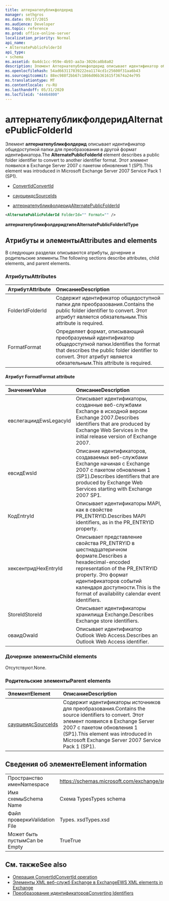 ```yaml
---
title: алтернатепубликфолдерид
manager: sethgros
ms.date: 09/17/2015
ms.audience: Developer
ms.topic: reference
ms.prod: office-online-server
localization_priority: Normal
api_name:
- AlternatePublicFolderId
api_type:
- schema
ms.assetid: 0a4dc1cc-959e-4b93-aa3a-3020ca8b8a02
description: Элемент Алтернатепубликфолдерид описывает идентификатор общедоступной папки для преобразования в другой формат идентификатора. Этот элемент появился в Exchange Server 2007 с пакетом обновления 1 (SP1).
ms.openlocfilehash: 54ad663117839222ea1174cd1c25600f31aa6b43
ms.sourcegitcommit: 88ec988f2bb67c1866d06b361615f3674a24e795
ms.translationtype: MT
ms.contentlocale: ru-RU
ms.lasthandoff: 05/31/2020
ms.locfileid: "44464800"
---
```

# <a name="alternatepublicfolderid"></a><span data-ttu-id="c3317-104">алтернатепубликфолдерид</span><span class="sxs-lookup"><span data-stu-id="c3317-104">AlternatePublicFolderId</span></span>

<span data-ttu-id="c3317-105">Элемент **алтернатепубликфолдерид** описывает идентификатор общедоступной папки для преобразования в другой формат идентификатора.</span><span class="sxs-lookup"><span data-stu-id="c3317-105">The **AlternatePublicFolderId** element describes a public folder identifier to convert to another identifier format.</span></span> <span data-ttu-id="c3317-106">Этот элемент появился в Exchange Server 2007 с пакетом обновления 1 (SP1).</span><span class="sxs-lookup"><span data-stu-id="c3317-106">This element was introduced in Microsoft Exchange Server 2007 Service Pack 1 (SP1).</span></span> 
  
- [<span data-ttu-id="c3317-107">ConvertId</span><span class="sxs-lookup"><span data-stu-id="c3317-107">ConvertId</span></span>](convertid.md)
  
- [<span data-ttu-id="c3317-108">саурцеидс</span><span class="sxs-lookup"><span data-stu-id="c3317-108">SourceIds</span></span>](sourceids.md)
  
- [<span data-ttu-id="c3317-109">алтернатепубликфолдерид</span><span class="sxs-lookup"><span data-stu-id="c3317-109">AlternatePublicFolderId</span></span>](alternatepublicfolderid.md)
  
```xml
<AlternatePublicFolderId FolderId="" Format="" />
```

 <span data-ttu-id="c3317-110">**алтернатепубликфолдеридтипе**</span><span class="sxs-lookup"><span data-stu-id="c3317-110">**AlternatePublicFolderIdType**</span></span>
## <a name="attributes-and-elements"></a><span data-ttu-id="c3317-111">Атрибуты и элементы</span><span class="sxs-lookup"><span data-stu-id="c3317-111">Attributes and elements</span></span>

<span data-ttu-id="c3317-112">В следующих разделах описываются атрибуты, дочерние и родительские элементы.</span><span class="sxs-lookup"><span data-stu-id="c3317-112">The following sections describe attributes, child elements, and parent elements.</span></span>
  
### <a name="attributes"></a><span data-ttu-id="c3317-113">Атрибуты</span><span class="sxs-lookup"><span data-stu-id="c3317-113">Attributes</span></span>

|<span data-ttu-id="c3317-114">**Атрибут**</span><span class="sxs-lookup"><span data-stu-id="c3317-114">**Attribute**</span></span>|<span data-ttu-id="c3317-115">**Описание**</span><span class="sxs-lookup"><span data-stu-id="c3317-115">**Description**</span></span>|
|:-----|:-----|
|<span data-ttu-id="c3317-116">FolderId</span><span class="sxs-lookup"><span data-stu-id="c3317-116">FolderId</span></span>  <br/> |<span data-ttu-id="c3317-117">Содержит идентификатор общедоступной папки для преобразования.</span><span class="sxs-lookup"><span data-stu-id="c3317-117">Contains the public folder identifier to convert.</span></span> <span data-ttu-id="c3317-118">Этот атрибут является обязательным.</span><span class="sxs-lookup"><span data-stu-id="c3317-118">This attribute is required.</span></span>  <br/> |
|<span data-ttu-id="c3317-119">Format</span><span class="sxs-lookup"><span data-stu-id="c3317-119">Format</span></span>  <br/> |<span data-ttu-id="c3317-120">Определяет формат, описывающий преобразуемый идентификатор общедоступной папки.</span><span class="sxs-lookup"><span data-stu-id="c3317-120">Identifies the format that describes the public folder identifier to convert.</span></span> <span data-ttu-id="c3317-121">Этот атрибут является обязательным.</span><span class="sxs-lookup"><span data-stu-id="c3317-121">This attribute is required.</span></span>  <br/> |
   
#### <a name="format-attribute"></a><span data-ttu-id="c3317-122">Атрибут Format</span><span class="sxs-lookup"><span data-stu-id="c3317-122">Format attribute</span></span>

|<span data-ttu-id="c3317-123">**Значение**</span><span class="sxs-lookup"><span data-stu-id="c3317-123">**Value**</span></span>|<span data-ttu-id="c3317-124">**Описание**</span><span class="sxs-lookup"><span data-stu-id="c3317-124">**Description**</span></span>|
|:-----|:-----|
|<span data-ttu-id="c3317-125">евслегациид</span><span class="sxs-lookup"><span data-stu-id="c3317-125">EwsLegacyId</span></span>  <br/> |<span data-ttu-id="c3317-126">Описывает идентификаторы, созданные веб-службами Exchange в исходной версии Exchange 2007.</span><span class="sxs-lookup"><span data-stu-id="c3317-126">Describes identifiers that are produced by Exchange Web Services in the initial release version of Exchange 2007.</span></span>  <br/> |
|<span data-ttu-id="c3317-127">евсид</span><span class="sxs-lookup"><span data-stu-id="c3317-127">EwsId</span></span>  <br/> |<span data-ttu-id="c3317-128">Описание идентификаторов, создаваемых веб-службами Exchange начиная с Exchange 2007 с пакетом обновления 1 (SP1).</span><span class="sxs-lookup"><span data-stu-id="c3317-128">Describes identifiers that are produced by Exchange Web Services starting with Exchange 2007 SP1.</span></span>  <br/> |
|<span data-ttu-id="c3317-129">Код</span><span class="sxs-lookup"><span data-stu-id="c3317-129">EntryId</span></span>  <br/> |<span data-ttu-id="c3317-130">Описывает идентификаторы MAPI, как в свойстве PR_ENTRYID.</span><span class="sxs-lookup"><span data-stu-id="c3317-130">Describes MAPI identifiers, as in the PR_ENTRYID property.</span></span>  <br/> |
|<span data-ttu-id="c3317-131">хексентрид</span><span class="sxs-lookup"><span data-stu-id="c3317-131">HexEntryId</span></span>  <br/> |<span data-ttu-id="c3317-132">Описывает представление свойства PR_ENTRYID в шестнадцатеричном формате.</span><span class="sxs-lookup"><span data-stu-id="c3317-132">Describes a hexadecimal-encoded representation of the PR_ENTRYID property.</span></span> <span data-ttu-id="c3317-133">Это формат идентификаторов событий календаря доступности.</span><span class="sxs-lookup"><span data-stu-id="c3317-133">This is the format of availability calendar event identifiers.</span></span>  <br/> |
|<span data-ttu-id="c3317-134">StoreId</span><span class="sxs-lookup"><span data-stu-id="c3317-134">StoreId</span></span>  <br/> |<span data-ttu-id="c3317-135">Описывает идентификаторы хранилища Exchange.</span><span class="sxs-lookup"><span data-stu-id="c3317-135">Describes Exchange store identifiers.</span></span>  <br/> |
|<span data-ttu-id="c3317-136">оваид</span><span class="sxs-lookup"><span data-stu-id="c3317-136">OwaId</span></span>  <br/> |<span data-ttu-id="c3317-137">Описывает идентификатор Outlook Web Access.</span><span class="sxs-lookup"><span data-stu-id="c3317-137">Describes an Outlook Web Access identifier.</span></span>  <br/> |
   
### <a name="child-elements"></a><span data-ttu-id="c3317-138">Дочерние элементы</span><span class="sxs-lookup"><span data-stu-id="c3317-138">Child elements</span></span>

<span data-ttu-id="c3317-139">Отсутствуют.</span><span class="sxs-lookup"><span data-stu-id="c3317-139">None.</span></span>
  
### <a name="parent-elements"></a><span data-ttu-id="c3317-140">Родительские элементы</span><span class="sxs-lookup"><span data-stu-id="c3317-140">Parent elements</span></span>

|<span data-ttu-id="c3317-141">**Элемент**</span><span class="sxs-lookup"><span data-stu-id="c3317-141">**Element**</span></span>|<span data-ttu-id="c3317-142">**Описание**</span><span class="sxs-lookup"><span data-stu-id="c3317-142">**Description**</span></span>|
|:-----|:-----|
|[<span data-ttu-id="c3317-143">саурцеидс</span><span class="sxs-lookup"><span data-stu-id="c3317-143">SourceIds</span></span>](sourceids.md) <br/> |<span data-ttu-id="c3317-144">Содержит идентификаторы источников для преобразования.</span><span class="sxs-lookup"><span data-stu-id="c3317-144">Contains the source identifiers to convert.</span></span> <span data-ttu-id="c3317-145">Этот элемент появился в Exchange Server 2007 с пакетом обновления 1 (SP1).</span><span class="sxs-lookup"><span data-stu-id="c3317-145">This element was introduced in Microsoft Exchange Server 2007 Service Pack 1 (SP1).</span></span>  <br/> |
   
## <a name="element-information"></a><span data-ttu-id="c3317-146">Сведения об элементе</span><span class="sxs-lookup"><span data-stu-id="c3317-146">Element information</span></span>

|||
|:-----|:-----|
|<span data-ttu-id="c3317-147">Пространство имен</span><span class="sxs-lookup"><span data-stu-id="c3317-147">Namespace</span></span>  <br/> |https://schemas.microsoft.com/exchange/services/2006/types  <br/> |
|<span data-ttu-id="c3317-148">Имя схемы</span><span class="sxs-lookup"><span data-stu-id="c3317-148">Schema Name</span></span>  <br/> |<span data-ttu-id="c3317-149">Схема Types</span><span class="sxs-lookup"><span data-stu-id="c3317-149">Types schema</span></span>  <br/> |
|<span data-ttu-id="c3317-150">Файл проверки</span><span class="sxs-lookup"><span data-stu-id="c3317-150">Validation File</span></span>  <br/> |<span data-ttu-id="c3317-151">Types. xsd</span><span class="sxs-lookup"><span data-stu-id="c3317-151">Types.xsd</span></span>  <br/> |
|<span data-ttu-id="c3317-152">Может быть пустым</span><span class="sxs-lookup"><span data-stu-id="c3317-152">Can be Empty</span></span>  <br/> |<span data-ttu-id="c3317-153">True</span><span class="sxs-lookup"><span data-stu-id="c3317-153">True</span></span>  <br/> |
   
## <a name="see-also"></a><span data-ttu-id="c3317-154">См. также</span><span class="sxs-lookup"><span data-stu-id="c3317-154">See also</span></span>

- [<span data-ttu-id="c3317-155">Операция ConvertId</span><span class="sxs-lookup"><span data-stu-id="c3317-155">ConvertId operation</span></span>](convertid-operation.md)
- [<span data-ttu-id="c3317-156">Элементы XML веб-служб Exchange в Exchange</span><span class="sxs-lookup"><span data-stu-id="c3317-156">EWS XML elements in Exchange</span></span>](ews-xml-elements-in-exchange.md)
- [<span data-ttu-id="c3317-157">Преобразование идентификаторов</span><span class="sxs-lookup"><span data-stu-id="c3317-157">Converting Identifiers</span></span>](https://msdn.microsoft.com/library/a5391746-b6ef-4f48-8fc8-8255258651aa%28Office.15%29.aspx)

